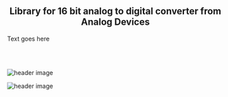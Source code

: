 
<b><h2><center>Library for 16 bit analog to digital converter from Analog Devices</center></h1></b>

Text goes here

<br>
<br>

![header image](https://raw.github.com/KrisKasprzak/LTC1867/master/images/LTCvsTeens32-16b.jpg)

![header image](https://raw.github.com/KrisKasprzak/ILI9341_t3_Menu/master/Images/0003.jpg)

